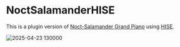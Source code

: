 # NoctSalamanderHISE
This is a plugin version of [Noct-Salamander Grand Piano](https://www.ir.isas.jaxa.jp/~cyamauch/NoctSalamanderGrandPiano/) using [HISE](https://hise.dev/).

![2025-04-23 130000](https://github.com/user-attachments/assets/8e06570b-14bf-4118-beec-e574f12cafe4)
